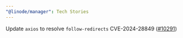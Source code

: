 ```yaml
---
"@linode/manager": Tech Stories
---
```


Update `axios` to resolve `follow-redirects` CVE-2024-28849 ([#10291](https://github.com/linode/manager/pull/10291))
